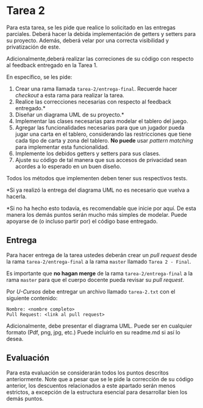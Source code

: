 # Tarea 2

Para esta tarea, se les pide que realice lo solicitado en las entregas parciales. Deberá hacer la
debida implementación de getters y setters para su proyecto. Además, deberá velar por una
correcta visibilidad y privatización de este.

Adicionalmente,deberá realizar las correciones de su código con respecto al feedback entregado
en la Tarea 1.

En específico, se les pide:

1. Crear una rama llamada ``tarea-2/entrega-final``.
  Recuerde hacer *checkout* a esta rama para realizar la tarea.
2. Realice las correcciones necesarias con respecto al feedback entregado.*
3. Diseñar un diagrama UML de su proyecto.*
4. Implementar las clases necesarias para modelar el tablero del juego.
5. Agregar las funcionalidades necesarias para que un jugador pueda jugar una carta en el
  tablero, considerando las restricciones que tiene cada tipo de carta y zona del tablero.
  __No puede__ usar _pattern matching_ para implementar esta funcionalidad.
6. Implemente los debidos getters y setters para sus clases.
7. Ajuste su código de tal manera que sus accesos de privacidad sean acordes a lo esperado en un
  buen diseño.

Todos los métodos que implementen deben tener sus respectivos tests.

*Si ya realizó la entrega del diagrama UML no es necesario que vuelva a hacerla.

*Si no ha hecho esto todavía, es recomendable que inicie por aquí. De esta manera los demás
puntos serán mucho más simples de modelar. Puede apoyarse de (o incluso partir por) el
código base entregado.

## Entrega

Para hacer entrega de la tarea ustedes deberán crear un *pull request* desde la rama 
``tarea-2/entrega-final`` a la rama ``master`` llamado ``Tarea 2 - Final``.

Es importante que **no hagan merge** de la rama ``tarea-2/entrega-final`` a la rama ``master``
para que el cuerpo docente pueda revisar su *pull request*.

Por *U-Cursos* debe entregar un archivo llamado ``tarea-2.txt`` con el siguiente 
contenido:

```
Nombre: <nombre completo>
Pull Request: <link al pull request>
```

Adicionalmente, debe presentar el diagrama UML. Puede ser en cualquier formato (Pdf, png, jpg, etc.)
Puede incluirlo en su readme.md si así lo desea.

## Evaluación

Para esta evaluación se considerarán todos los puntos descritos anteriormente. Note que a pesar que
se le pide la corrección de su código anterior, los descuentos relacionados a este apartado serán
menos estrictos, a excepción de la estructura esencial para desarrollar bien los demás puntos.